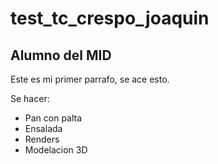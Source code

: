# test_tc_crespo_joaquin

## Alumno del MID

Este es mi primer parrafo, se ace esto.

Se hacer:

* Pan con palta
* Ensalada
* Renders
* Modelacion 3D
